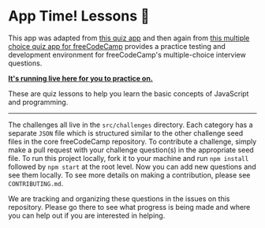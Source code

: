 # App Time! Lessons 🏅

This app was adapted from [this quiz app](https://github.com/bonham000/react-quiz-app) and then again from [this multiple choice quiz app for freeCodeCamp](https://github.com/bonham000/multiple-choice-questions) provides a practice testing and development environment for freeCodeCamp's multiple-choice interview questions.

**[It's running live here for you to practice on.](https://app-time-lessons.surge.sh/)**

These are quiz lessons to help you learn the basic concepts of JavaScript and programming.

---

The challenges all live in the `src/challenges` directory. Each category has a separate `JSON` file which is structured similar to the other challenge seed files in the core freeCodeCamp repository. To contribute a challenge, simply make a pull request with your challenge question(s) in the appropriate seed file. To run this project locally, fork it to your machine and run `npm install` followed by `npm start` at the root level. Now you can add new questions and see them locally. To see more details on making a contribution, please see `CONTRIBUTING.md`.

We are tracking and organizing these questions in the issues on this repository. Please go there to see what progress is being made and where you can help out if you are interested in helping.